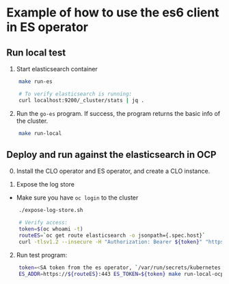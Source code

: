 # Example of how to use the es6 client in ES operator

## Run local test

1. Start elasticsearch container

```bash
    make run-es

    # To verify elasticsearch is running:
    curl localhost:9200/_cluster/stats | jq .
```

2. Run the `go-es` program. If success, the program returns the basic info of 
the cluster.

```bash
    make run-local
```

## Deploy and run against the elasticsearch in OCP

0. Install the CLO operator and ES operator, and create a CLO instance.

1. Expose the log store

- Make sure you have `oc login` to the cluster

```bash
    ./expose-log-store.sh

    # Verify access:
    token=$(oc whoami -t)
    routeES=`oc get route elasticsearch -o jsonpath={.spec.host}`
    curl -tlsv1.2 --insecure -H "Authorization: Bearer ${token}" "https://${routeES}/.operations.*/_search?size=1" | jq
```

2. Run test program:

```bash
    token=<SA token from the es operator, `/var/run/secrets/kubernetes.io/serviceaccount/token`>
    ES_ADDR=https://${routeES}:443 ES_TOKEN=${token} make run-local-ocp
```
